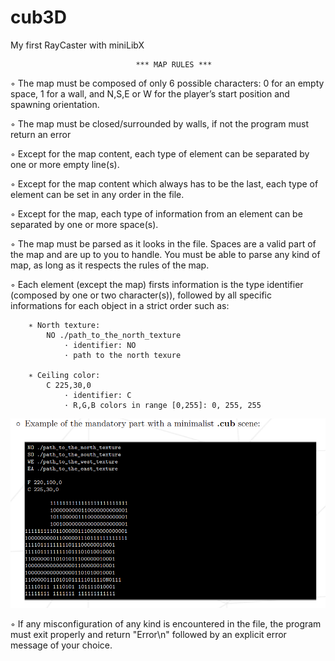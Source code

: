 # cub3D
My first RayCaster with miniLibX


				                *** MAP RULES ***

◦ The map must be composed of only 6 possible characters: 0 for an empty space,
1 for a wall, and N,S,E or W for the player’s start position and spawning
orientation.


◦ The map must be closed/surrounded by walls, if not the program must return
an error


◦ Except for the map content, each type of element can be separated by one or
more empty line(s).


◦ Except for the map content which always has to be the last, each type of
element can be set in any order in the file.


◦ Except for the map, each type of information from an element can be separated
by one or more space(s).


◦ The map must be parsed as it looks in the file. Spaces are a valid part of the
map and are up to you to handle. You must be able to parse any kind of map,
as long as it respects the rules of the map.


◦ Each element (except the map) firsts information is the type identifier (composed by one or two character(s)), followed by all specific informations for each
object in a strict order such as:
        
        ∗ North texture:
            NO ./path_to_the_north_texture
                · identifier: NO
                · path to the north texure
        
        ∗ Ceiling color:
            C 225,30,0
                · identifier: C
                · R,G,B colors in range [0,255]: 0, 255, 255
        
![alt text](map.png)         

◦ If any misconfiguration of any kind is encountered in the file, the program
must exit properly and return "Error\n" followed by an explicit error message
of your choice.
